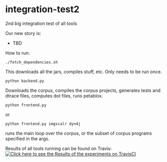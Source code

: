 # integration-test2
2nd big integration test of all tools

Our new story is:
- TBD

How to run:

    ./fetch_dependencies.sh

This downloads all the jars, compiles stuff, etc. Only needs to be run once.

    python backend.py

Downloads the corpus, compiles the corpus projects, generates tests and dtrace files, computes dot files, runs petablox.

    python frontend.py

or

    python frontend.py imgscalr dyn4j

runs the main loop over the corpus, or the subset of corpus programs specified in the args.


Results of all tools running can be found on Travis:
[![Click here to see the Results of the experiments on TravisCI](https://travis-ci.org/aas-integration/integration-test.svg?branch=master)](https://travis-ci.org/aas-integration/integration-test)
